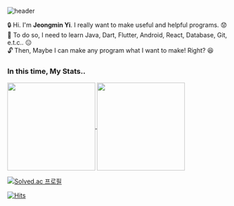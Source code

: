 ![header](https://capsule-render.vercel.app/api?type=wave&height=150&reversal=true&color=gradient&desc=🏃🏽‍♂️&descSize=35&descAlignY=73&descAlign=55)

🔒 Hi. I'm <b>Jeongmin Yi</b>. I really want to make useful and helpful programs. 😟<br>
🔑 To do so, I need to learn Java, Dart, Flutter, Android, React, Database, Git, e.t.c.. 😑<br>
🔓 Then, Maybe I can make any program what I want to make! Right? 😆<br>

### In this time, My Stats..
<a href="https://github.com/JeongminYi/github-readme-stats">
  <img height=200 align="center" src="https://github-readme-stats.vercel.app/api?username=JeongminYi&show_icons=true&theme=tokyonight" />
</a>
<a href="https://github.com/JeongminYi/convoychat">
  <img height=200 align="center" src="https://github-readme-stats.vercel.app/api/top-langs?username=JeongminYi&theme=tokyonight&layout=compact&langs_count=8&card_width=320" />
</a>

[![Solved.ac 프로필](http://mazassumnida.wtf/api/v2/generate_badge?boj=gginn1234)](https://solved.ac/gginn1234)


[![Hits](https://hits.seeyoufarm.com/api/count/incr/badge.svg?url=https%3A%2F%2Fgithub.com%2FJeongminYi&count_bg=%2366D9EF&title_bg=%23316773&icon=github.svg&icon_color=%23E7E7E7&title=Github&edge_flat=false)](https://hits.seeyoufarm.com)
